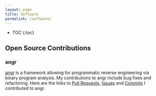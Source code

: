 ```yaml
---
layout: page
title: Software
permalink: /software/
---
```


* TOC
{:toc}

## Open Source Contributions

### angr
[angr](https://github.com/angr/angr) is a framework allowing for programmatic reverse engineering via binary program analysis.
My contributions to angr include bug fixes and refactoring.
Here are the links to [Pull Requests](https://github.com/angr/angr/pulls?q=author%3ANicolaasWeideman), [Issues](https://github.com/angr/angr/issues?q=is%3Aissue+author%3ANicolaasWeideman+) and [Commits](https://github.com/angr/angr/commits?author=NicolaasWeideman) I contributed to angr.

